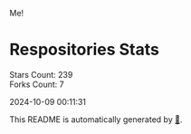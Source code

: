 Me!

# Respositories Stats
Stars Count: 239  
Forks Count: 7

2024-10-09 00:11:31  

This README is automatically generated by [🐰](https://github.com/rnitta/rnitta).
